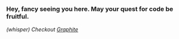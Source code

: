### Hey, fancy seeing you here. May your quest for code be fruitful.

*(whisper)* *Checkout [Graphite](https://github.com/GraphiteEditor/Graphite)*
